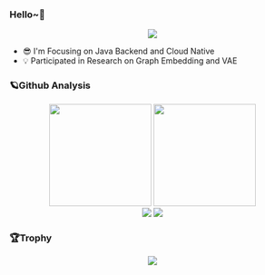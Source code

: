### Hello~👋
<div align="center">
  <img src="https://komarev.com/ghpvc/?username=benym&style=flat-square&color=orange" />
</div>

- 😎 I'm Focusing on Java Backend and Cloud Native
- 💡 Participated in Research on Graph Embedding and VAE

### 🪐Github Analysis
<div align="center">
<img height="180px" src="https://github-readme-stats.vercel.app/api?username=benym&show_icons=true" />
<img height="180px" src="https://github-readme-stats.vercel.app/api/top-langs/?username=benym&layout=compact" />
</div>
<div align="center">
<img src="https://streak-stats.demolab.com/?user=benym" />
 <img src="https://github-readme-activity-graph.cyclic.app/graph?username=benym" />
</div>

### 🏆Trophy
<div align="center">
  <img src="https://github-profile-trophy.vercel.app/?username=benym&theme=onedark" />
</div
